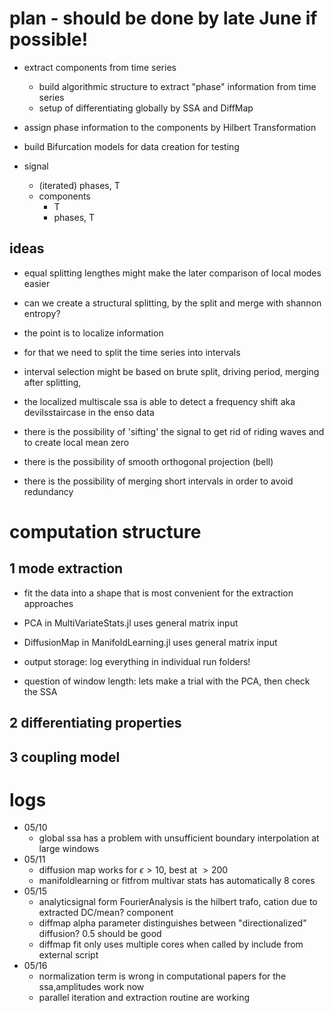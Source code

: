 # plan - should be done by late June if possible!

- extract components from time series
	- build algorithmic structure to extract "phase" information from time series
	- setup of differentiating globally by SSA and DiffMap
- assign phase information to the components by Hilbert Transformation
- build Bifurcation models for data creation for testing

- signal
	- (iterated) phases, T
	- components
		- T
		- phases, T

## ideas

- equal splitting lengthes might make the later comparison of local modes easier
- can we create a structural splitting, by the split and merge with shannon entropy?
- the point is to localize information
- for that we need to split the time series into intervals
- interval selection might be based on brute split, driving period, merging after splitting, 

- the localized multiscale ssa is able to detect a frequency shift aka devilsstaircase in the enso data

- there is the possibility of 'sifting' the signal to get rid of riding waves and to create local mean zero
- there is the possibility of smooth orthogonal projection (bell)
- there is the possibility of merging short intervals in order to avoid redundancy

# computation structure

## 1 mode extraction

- fit the data into a shape that is most convenient for the extraction approaches
- PCA in MultiVariateStats.jl uses general matrix input
- DiffusionMap in ManifoldLearning.jl uses general matrix input
- output storage: log everything in individual run folders!
	
- question of window length: lets make a trial with the PCA, then check the SSA
	

## 2 differentiating properties

## 3 coupling model

# logs
- 05/10
	- global ssa has a problem with unsufficient boundary interpolation at large windows
- 05/11
	- diffusion map works for $\epsilon>10$, best at $>200$
	- manifoldlearning or fitfrom multivar stats has automatically 8 cores
- 05/15
	- analyticsignal form FourierAnalysis is the hilbert trafo, cation due to extracted DC/mean? component
	- diffmap alpha parameter distinguishes between "directionalized" diffusion? 0.5 should be good
	- diffmap fit only uses multiple cores when called by include from external script
- 05/16
	- normalization term is wrong in computational papers for the ssa,amplitudes work now
	- parallel iteration and extraction routine are working
